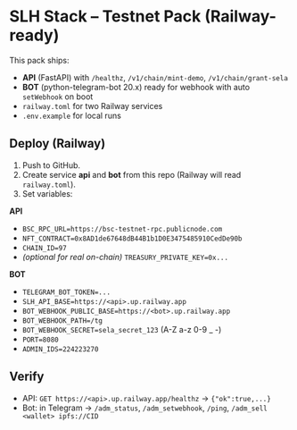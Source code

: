 # SLH Stack – Testnet Pack (Railway-ready)

This pack ships:
- **API** (FastAPI) with `/healthz`, `/v1/chain/mint-demo`, `/v1/chain/grant-sela`
- **BOT** (python-telegram-bot 20.x) ready for webhook with auto `setWebhook` on boot
- `railway.toml` for two Railway services
- `.env.example` for local runs

## Deploy (Railway)

1. Push to GitHub.
2. Create service **api** and **bot** from this repo (Railway will read `railway.toml`).
3. Set variables:

**API**
- `BSC_RPC_URL=https://bsc-testnet-rpc.publicnode.com`
- `NFT_CONTRACT=0x8AD1de67648dB44B1b1D0E3475485910CedDe90b`
- `CHAIN_ID=97`
- *(optional for real on-chain)* `TREASURY_PRIVATE_KEY=0x...`

**BOT**
- `TELEGRAM_BOT_TOKEN=...`
- `SLH_API_BASE=https://<api>.up.railway.app`
- `BOT_WEBHOOK_PUBLIC_BASE=https://<bot>.up.railway.app`
- `BOT_WEBHOOK_PATH=/tg`
- `BOT_WEBHOOK_SECRET=sela_secret_123`  (A-Z a-z 0-9 _ -)
- `PORT=8080`
- `ADMIN_IDS=224223270`

## Verify

- API: `GET https://<api>.up.railway.app/healthz` -> `{"ok":true,...}`
- Bot: in Telegram -> `/adm_status`, `/adm_setwebhook`, `/ping`, `/adm_sell <wallet> ipfs://CID`

